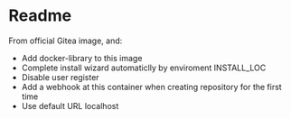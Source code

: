 # Readme

From official Gitea image, and: 

- Add docker-library to this image
- Complete install wizard automaticlly by enviroment INSTALL_LOC
- Disable user register
- Add a webhook at this container when creating repository for the first time
- Use default URL localhost